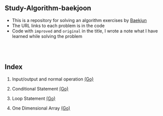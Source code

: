 ## Study-Algorithm-baekjoon

- This is a repository for solving an algorithm exercises by [Baekjun](https://www.acmicpc.net/step)
- The URL links to each problem is in the code
- Code with `improved` and `original` in the title, I wrote a note what I have learned while solving the problem

</br><br>
## Index 
1. Input/output and normal operation [(Go)](https://github.com/Maker-H/Study-Algorithm-baekjoon/tree/master/sec01_IO_Operations)
 
2. Conditional Statement [(Go)](https://github.com/Maker-H/Study-Algorithm-baekjoon/tree/master/sec02_Conditional_Statements)
3. Loop Statement [(Go)](https://github.com/Maker-H/Study-Algorithm-baekjoon/tree/master/sec03_Loop_Statements)
4. One Dimensional Array [(Go)](https://github.com/Maker-H/Study-Algorithm-baekjoon/tree/master/sec04_1D_Array)
